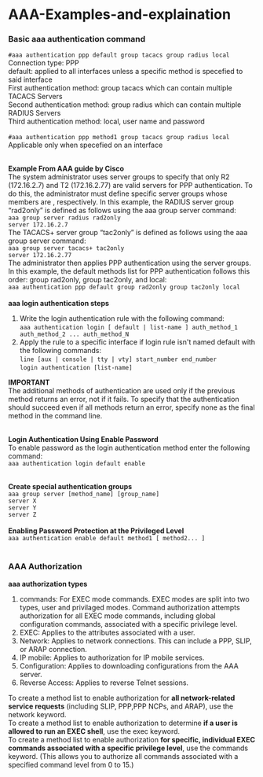 # AAA-Examples-and-explaination

### Basic aaa authentication command
```#aaa authentication ppp default group tacacs group radius local```<br>
Connection type: PPP<br>
default: applied to all interfaces unless a specific method is specefied to said interface<br>
First authentication method: group tacacs which can contain multiple TACACS Servers<br>
Second authentication method: group radius which can contain multiple RADIUS Servers<br>
Third authentication method: local, user name and password<br><br>
```#aaa authentication ppp method1 group tacacs group radius local```<br>
Applicable only when specefied on an interface<br><br>

**Example From AAA guide by Cisco**<br>
The system administrator uses server groups to specify that only R2 (172.16.2.7) and T2 (172.16.2.77) are valid servers for PPP authentication. To do this, the administrator must define specific server groups whose members are , respectively. In this example, the RADIUS server group “rad2only” is defined as follows using the aaa group server command:<br>
```aaa group server radius rad2only```<br>
```server 172.16.2.7```<br>
The TACACS+ server group “tac2only” is defined as follows using the aaa group server command:<br>
```aaa group server tacacs+ tac2only```<br>
```server 172.16.2.77```<br>
The administrator then applies PPP authentication using the server groups. In this example, the default methods list for PPP authentication follows this order: group rad2only, group tac2only, and local:<br>
```aaa authentication ppp default group rad2only group tac2only local```<br><br>
**aaa login authentication steps**<br>
   1. Write the login authentication rule with the following command:<br>
```aaa authentication login [ default | list-name ] auth_method_1 auth_method_2 ... auth_method_N```<br>
   2. Apply the rule to a specific interface if login rule isn't named default with the following commands:<br>
```line [aux | console | tty | vty] start_number end_number```<br>
```login authentication [list-name]```<br>

**IMPORTANT**<br>
The additional methods of authentication are used only if the previous method returns an error, not if it fails. To specify that the authentication should succeed even if all methods return an error, specify none as the final method in the command line.<br><br>

**Login Authentication Using Enable Password**<br>
To enable password as the login authentication method enter the following command:<br>
```aaa authentication login default enable```<br><br>

**Create special authentication groups**<br>
```aaa group server [method_name] [group_name]```<br>
```server X```<br>
```server Y```<br>
```server Z```<br><br>
**Enabling Password Protection at the Privileged Level**<br>
```aaa authentication enable default method1 [ method2... ]```<br><br>

### AAA Authorization

**aaa authorization types**

1. commands: For EXEC mode commands. EXEC modes are split into two types, user and privilaged modes. Command authorization attempts authorization for all EXEC mode commands, including global configuration commands, associated with a specific privilege level.
2. EXEC: Applies to the attributes associated with a user.
3. Network: Applies to network connections. This can include a PPP, SLIP, or ARAP connection.
4. IP mobile: Applies to authorization for IP mobile services.
5. Configuration: Applies to downloading configurations from the AAA server.
6. Reverse Access: Applies to reverse Telnet sessions.<br>

To create a method list to enable authorization for **all network-related service requests** (including SLIP, PPP,PPP NCPs, and ARAP), use the network keyword.<br>
To create a method list to enable authorization to determine **if a user is allowed to run an EXEC shell**, use the exec keyword.<br>
To create a method list to enable authorization **for specific, individual EXEC commands associated with a specific privilege level**, use the commands keyword. (This allows you to authorize all commands associated
with a specified command level from 0 to 15.)<br>
